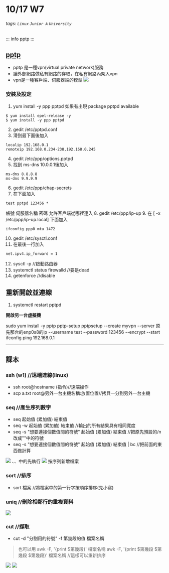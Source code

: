 # 10/17 W7
###### tags: `Linux` `Junior A` `University`
::: info
pptp
:::
## [pptp](https://help.aliyun.com/document_detail/41345.html)
* pptp 是一種vpn(virtual private network)服務
* 讓外部網路做私有網路的存取，在私有網路內架入vpn
* vpn是一種客戶端、伺服器端的模型
![](https://i.imgur.com/NOMLxGZ.png)

### 安裝及設定
1. yum install -y ppp pptpd
如果有出現 package pptpd available
```
$ yum install epel-release -y
$ yum install -y ppp pptpd
```
2. gedit /etc/pptpd.conf
3. 滑到最下面後加入
```
localip 192.168.0.1
remoteip 192.168.0.234-238,192.168.0.245
```
4. gedit /etc/ppp/options.pptpd
5. 找到 ms-dns 10.0.0.1後加入
```
ms-dns 8.8.8.8
ms-dns 9.9.9.9
```
6. gedit /etc/ppp/chap-secrets
7. 在下面加入
```
test pptpd 123456 *
```
帳號 伺服器名稱 密碼 允許客戶端從哪裡連入
8. gedit /etc/ppp/ip-up
9. 在 [ -x /etc/ppp/ip-up.local] 下面加入
```
ifconfig ppp0 mtu 1472
```
10. gedit /etc/sysctl.conf
11. 在最後一行加入
```
net.ipv4.ip_forward = 1
```
12. sysctl -p //啟動路由器
13. systemctl status firewalld //要是dead
14. getenforce //disable

## 重新開啟並連線
1. systemctl restart pptpd

**開啟另一台虛擬機**

sudo yum install -y pptp pptp-setup
pptpsetup --create myvpn --server 原先那台的enp0s8的ip --username test --password 123456 --encrypt --start
ifconfig
ping 192.168.0.1

---

## 課本
### ssh (w1) //遠端連線(linux)
* ssh root@hostname (指令)//遠端操作
* scp a.txt root@另外一台主機名稱:放置位置//拷貝一分到另外一台主機
### seq //產生序列數字
* seq 起始值 (累加值) 結束值
* seq -w 起始值 (累加值) 結束值 //輸出的所有結果具有相同寬度
* seq -s "想要連接個數值間的符號" 起始值 (累加值) 結束值 //把原先預設的/n改成""中的符號
* seq -s "想要連接個數值間的符號" 起始值 (累加值) 結束值 | bc //把前面的東西做計算

![](https://i.imgur.com/aXKCqd1.png)
、、中的先執行
![](https://i.imgur.com/f3Ulbgc.png) 
按序列新增檔案
### sort //排序
* sort 檔案 //將檔案中的第一行字按順序排序(先小寫)
### uniq //刪除相鄰行的重複資料
![](https://i.imgur.com/isoUxhG.png)
### cut //擷取
* cut -d "分割用的符號" -f 第幾段的值 檔案名稱
> 也可以用 awk -F, '{print $第幾段}' 檔案名稱
> awk -F, '{print $第幾段 $第幾段 $第幾段}' 檔案名稱 //這樣可以重新排序

![](https://i.imgur.com/JXC0WWu.png)
![](https://i.imgur.com/xVJ14ZA.png)

